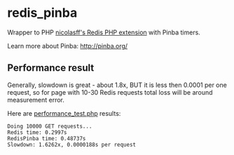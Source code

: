 redis_pinba
===========

Wrapper to PHP [nicolasff's Redis PHP extension](https://github.com/nicolasff/phpredis) with Pinba timers.

Learn more about Pinba: http://pinba.org/

## Performance result ##

Generally, slowdown is great - about 1.8x, BUT it is less then 0.0001 per one request, so for page with 10-30 Redis requests total loss will be around measurement error.

Here are [performance_test.php](performance_test.php) results:

    Doing 10000 GET requests...
    Redis time: 0.2997s
    RedisPinba time: 0.48737s
    Slowdown: 1.6262x, 0.0000188s per request
